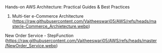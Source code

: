 Hands-on AWS Architecture: Practical Guides & Best Practices


1. Multi-tier e-Commerce Architecture
(https://raw.githubusercontent.com/Vaitheeswari05/AWS/refs/heads/master/e-Commerce_Archietecture.webp)

New Order Service - StepFunction
(https://raw.githubusercontent.com/Vaitheeswari05/AWS/refs/heads/master/NewOrder_Service.webp)
